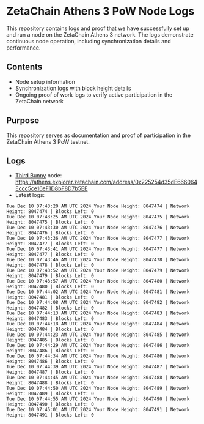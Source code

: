# ZetaChain Athens 3 PoW Node Logs
This repository contains logs and proof that we have successfully set up and run a node on the ZetaChain Athens 3 network. The logs demonstrate continuous node operation, including synchronization details and performance.

## Contents
- Node setup information
- Synchronization logs with block height details
- Ongoing proof of work logs to verify active participation in the ZetaChain network

## Purpose
This repository serves as documentation and proof of participation in the ZetaChain Athens 3 PoW testnet.

## Logs

- [Third Bunny](https://thirdbunny.xyz/) node: https://athens.explorer.zetachain.com/address/0x225254d35dE666064Eccc5ce16eF1D8bF8D7b5EE
- Latest logs:
```
Tue Dec 10 07:43:20 AM UTC 2024 Your Node Height: 8047474 | Network Height: 8047474 | Blocks Left: 0
Tue Dec 10 07:43:25 AM UTC 2024 Your Node Height: 8047475 | Network Height: 8047475 | Blocks Left: 0
Tue Dec 10 07:43:30 AM UTC 2024 Your Node Height: 8047476 | Network Height: 8047476 | Blocks Left: 0
Tue Dec 10 07:43:36 AM UTC 2024 Your Node Height: 8047477 | Network Height: 8047477 | Blocks Left: 0
Tue Dec 10 07:43:41 AM UTC 2024 Your Node Height: 8047477 | Network Height: 8047477 | Blocks Left: 0
Tue Dec 10 07:43:46 AM UTC 2024 Your Node Height: 8047478 | Network Height: 8047478 | Blocks Left: 0
Tue Dec 10 07:43:52 AM UTC 2024 Your Node Height: 8047479 | Network Height: 8047479 | Blocks Left: 0
Tue Dec 10 07:43:57 AM UTC 2024 Your Node Height: 8047480 | Network Height: 8047480 | Blocks Left: 0
Tue Dec 10 07:44:02 AM UTC 2024 Your Node Height: 8047481 | Network Height: 8047481 | Blocks Left: 0
Tue Dec 10 07:44:08 AM UTC 2024 Your Node Height: 8047482 | Network Height: 8047482 | Blocks Left: 0
Tue Dec 10 07:44:13 AM UTC 2024 Your Node Height: 8047483 | Network Height: 8047483 | Blocks Left: 0
Tue Dec 10 07:44:18 AM UTC 2024 Your Node Height: 8047484 | Network Height: 8047484 | Blocks Left: 0
Tue Dec 10 07:44:23 AM UTC 2024 Your Node Height: 8047485 | Network Height: 8047485 | Blocks Left: 0
Tue Dec 10 07:44:29 AM UTC 2024 Your Node Height: 8047486 | Network Height: 8047486 | Blocks Left: 0
Tue Dec 10 07:44:34 AM UTC 2024 Your Node Height: 8047486 | Network Height: 8047486 | Blocks Left: 0
Tue Dec 10 07:44:39 AM UTC 2024 Your Node Height: 8047487 | Network Height: 8047487 | Blocks Left: 0
Tue Dec 10 07:44:45 AM UTC 2024 Your Node Height: 8047488 | Network Height: 8047488 | Blocks Left: 0
Tue Dec 10 07:44:50 AM UTC 2024 Your Node Height: 8047489 | Network Height: 8047489 | Blocks Left: 0
Tue Dec 10 07:44:55 AM UTC 2024 Your Node Height: 8047490 | Network Height: 8047490 | Blocks Left: 0
Tue Dec 10 07:45:01 AM UTC 2024 Your Node Height: 8047491 | Network Height: 8047491 | Blocks Left: 0
```
